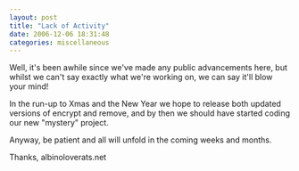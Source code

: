 ```yaml
---
layout: post
title: "Lack of Activity"
date: 2006-12-06 18:31:48
categories: miscellaneous
---
```

Well, it's been awhile since we've made any public advancements here, but whilst we can't say exactly what we're working on, we can say it'll blow your mind!

In the run-up to Xmas and the New Year we hope to release both updated versions of encrypt and remove, and by then we should have started coding our new "mystery" project.

Anyway, be patient and all will unfold in the coming weeks and months.

Thanks, albinoloverats.net
